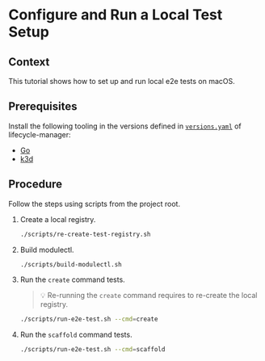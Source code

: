 # Configure and Run a Local Test Setup

## Context

This tutorial shows how to set up and run local e2e tests on macOS.

## Prerequisites

Install the following tooling in the versions defined in [`versions.yaml`](https://github.com/kyma-project/lifecycle-manager/blob/main/versions.yaml) of lifecycle-manager:

- [Go](https://go.dev/)
- [k3d](https://k3d.io/stable/)

## Procedure

Follow the steps using scripts from the project root.

1. Create a local registry.

   ```sh
   ./scripts/re-create-test-registry.sh
   ```

2. Build modulectl.

   ```sh
   ./scripts/build-modulectl.sh
   ```

3. Run the `create` command tests.

   > :bulb: Re-running the `create` command requires to re-create the local registry.

   ```sh
   ./scripts/run-e2e-test.sh --cmd=create
   ```

4. Run the `scaffold` command tests.

   ```sh
   ./scripts/run-e2e-test.sh --cmd=scaffold
   ```
